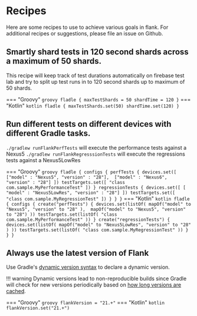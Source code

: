 # Recipes

Here are some recipes to use to achieve various goals in flank. For additional recipes or suggestions, please file an
issue on Github.

## Smartly shard tests in 120 second shards across a maximum of 50 shards.

This recipe will keep track of test durations automatically on firebase test lab and try to split up test runs in to 120 second shards up to maximum of 50 shards.

=== "Groovy"
    ``` groovy
    fladle {
        maxTestShards = 50
        shardTime = 120
    }
    ```
=== "Kotlin"
    ``` kotlin
    fladle {
        maxTestShards.set(50)
        shardTime.set(120)
    }
    ```


## Run different tests on different devices with different Gradle tasks.

`./gradlew runFlankPerfTests` will execute the performance tests against a Nexus5
`./gradlew runFlankRegresssionTests` will execute the regressions tests against a Nexus5LowRes

=== "Groovy"
    ``` groovy
    fladle {
        configs {
            perfTests {
                devices.set([
                    ["model" : "Nexus5", "version" : "28"], 
                    ["model" : "Nexus6", "version" : "28"]
                ])
                testTargets.set([
                        "class com.sample.MyPerformanceTest"
                ])
            }
            regressionTests {
                devices.set([
                    [ "model" : "Nexus5LowRes", "version" : "28"]
                ])
                testTargets.set([
                    "class com.sample.MyRegressionTest"
                ])
            }
        }
    }
    ```
=== "Kotlin"
    ``` kotlin
    fladle {
        configs {
            create("perfTests") {
                devices.set(listOf(
                    mapOf("model" to "Nexus5", "version" to "28" ), 
                    mapOf("model" to "Nexus5", "version" to "28")
                ))
                testTargets.set(listOf(
                    "class com.sample.MyPerformanceTest"
                ))
            }
            create("regressionTests") {
                devices.set(listOf(
                    mapOf("model" to "Nexus5LowRes", "version" to "28" )
                ))
                testTargets.set(listOf(
                    "class com.sample.MyRegressionTest"
                ))
            }
        }
    }
    ```


## Always use the latest version of Flank


Use Gradle's [dynamic version syntax] to declare a dynamic version.


!!! warning
    Dynamic versions lead to non-reproducible builds since Gradle will check for new versions periodically based on [how long versions are cached].

=== "Groovy"
    ``` groovy
    flankVersion = "21.+"
    ```
=== "Kotlin"
    ``` kotlin
    flankVersion.set("21.+")
    ```


[dynamic version syntax]: https://docs.gradle.org/current/userguide/dynamic_versions.html#sub:declaring_dependency_with_dynamic_version
[how long versions are cached]: https://docs.gradle.org/current/userguide/dynamic_versions.html#sec:controlling_dependency_caching_programmatically